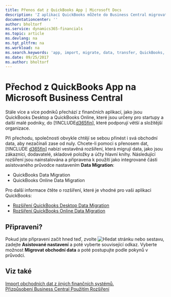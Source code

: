 ```yaml
---
title: Přenos dat z QuickBooks App | Microsoft Docs
description: 'Z aplikací QuickBooks můžete do Business Central migrovat data, jako jsou zákazníci, dodavatelé, skladové položky a účty hlavní knihy.'
documentationcenter: ''
author: bholtorf
ms.service: dynamics365-financials
ms.topic: article
ms.devlang: na
ms.tgt_pltfrm: na
ms.workload: na
ms.search.keywords: 'app, import, migrate, data, transfer, QuickBooks, customize'
ms.date: 09/25/2017
ms.author: bholtorf
---
```



# <a name="changing-from-a-quickbooks-app-to-microsoft-business-central"></a>Přechod z QuickBooks App na Microsoft Business Central
Stále více a více podniků přechází z finančních aplikací, jako jsou QuickBooks Desktop a QuickBooks Online, které jsou určeny pro startupy a další malé podniky, do [!INCLUDE[d365fin](includes/d365fin_md.md)], které podporují větší a složitější organizace.

Při přechodu, společnosti obvykle chtějí se sebou přinést i svá obchodní data, aby nezačínali zase od nuly. Chcete-li pomoci s přenosem dat, [!INCLUDE [d365fin](includes/d365fin_md.md)] nabízí vestavěná rozšíření, která migrují data, jako jsou zákazníci, dodavatelé, skladové položky a účty hlavní knihy. Následující rozšíření jsou nainstalována a připravena k použítí jako integrované části asistovaného průvodce nastavením **Data Migration**:

* QuickBooks Data Migration
* QuickBooks Online Data Migration

Pro další informace čtěte o rozšíření, které je vhodné pro vaši aplikaci QuickBooks:   

* [Rozšíření QuickBooks Desktop Data Migration](ui-extensions-quickbooks-data-migration.md)
* [Rozšíření QuickBooks Online Data Migration](ui-extensions-quickbooks-online-data-migration.md)

## <a name="ready-now"></a>Připraveni?
Pokud jste připraveni začít hned teď, zvolte ![Hledat stránku nebo sestavu](media/ui-search/search_small.png "ikona hledat stránku nebo sestavu"), zadejte **Asistované nastavení** a poté vyberte související odkaz. Vyberte možnost **Migrovat obchodní data** a poté postupujte podle pokynů v průvodci.

## <a name="see-also"></a>Viz také
[Import obchodních dat z jiných finančních systémů.](upload-data.md)  
[Přizpůsobení Business Central Použitím Rozšíření](ui-extensions.md)   
